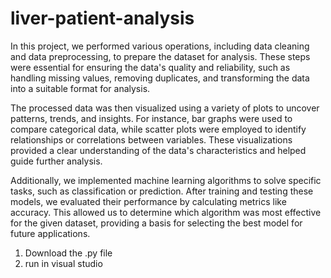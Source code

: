 # liver-patient-analysis

In this project, we performed various operations, including data cleaning and data preprocessing, to prepare the dataset for analysis. These steps were essential for ensuring the data's quality and reliability, such as handling missing values, removing duplicates, and transforming the data into a suitable format for analysis.

The processed data was then visualized using a variety of plots to uncover patterns, trends, and insights. For instance, bar graphs were used to compare categorical data, while scatter plots were employed to identify relationships or correlations between variables. These visualizations provided a clear understanding of the data's characteristics and helped guide further analysis.

Additionally, we implemented machine learning algorithms to solve specific tasks, such as classification or prediction. After training and testing these models, we evaluated their performance by calculating metrics like accuracy. This allowed us to determine which algorithm was most effective for the given dataset, providing a basis for selecting the best model for future applications.

1) Download the .py file
2) run in visual studio

